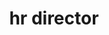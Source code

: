 ---
name: pat hays
title: hr director
quote: The sense of teamwork and family at Merritt is key to our success as a company. We aim to engage and motivate our staff and ensure each employee knows how vital their contribution is individually and to the entire Merritt process.
details: >-
  Patricia Hays is Merritt’s human resource director and plays a critical role in
  maintaining and enhancing the organization’s team and structure. Pat has been
  with Merritt for three years and brings with her more than 25 years of
  experience as an HR professional.





  Pat oversees the planning, implementation and evaluation of employee relations,
  policies, programs and practices. Pat is responsible for the breadth of HR
  functions within Merritt including compliance, orientation programs, management
  training, interviews, hiring, exit practices, pay structure recommendations,
  benefits programs and day-to-day employee relations. She brings insight and
  understanding to her role and embraces the daily challenge of helping employees
  meet their personal and professional goals in the workplace.





  Pat is a member of the Society of Human Resource Management and Certified
  Professional Human Resources.
image: /uploads/staff-13.jpg
display_order: 14
_comments:
  image: file should be ~600px wide
lang: en
---